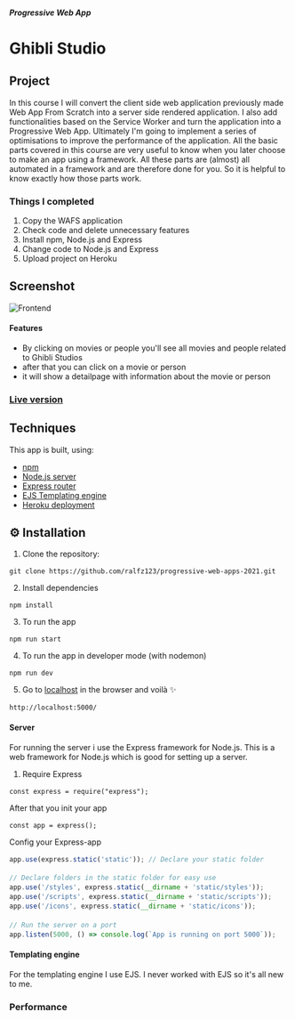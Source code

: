 ##### Progressive Web App

# Ghibli Studio

## Project
In this course I will convert the client side web application previously made Web App From Scratch into a server side rendered application. I also add functionalities based on the Service Worker and turn the application into a Progressive Web App. Ultimately I'm going to implement a series of optimisations to improve the performance of the application. All the basic parts covered in this course are very useful to know when you later choose to make an app using a framework. All these parts are (almost) all automated in a framework and are therefore done for you. So it is helpful to know exactly how those parts work.

### Things I completed
1. Copy the WAFS application
2. Check code and delete unnecessary features
3. Install npm, Node.js and Express
4. Change code to Node.js and Express
5. Upload project on Heroku

## Screenshot

![Frontend ](https://github.com/NielsPeeters96/NielsPeeters_Web_App_From_Scratch/blob/main/img/Screenshot.png)

#### Features
- By clicking on movies or people you'll see all movies and people related to Ghibli Studios
- after that you can click on a movie or person
- it will show a detailpage with information about the movie or person

### [Live version](https://pwa-niels.herokuapp.com/)

## Techniques
This app is built, using:
- [npm](https://www.npmjs.com/)
- [Node.js server](https://nodejs.org/)
- [Express router](https://expressjs.com/)
- [EJS Templating engine](https://ejs.co/)
- [Heroku deployment](https://www.heroku.com/nodejs)

## :gear: Installation
1. Clone the repository:  
```
git clone https://github.com/ralfz123/progressive-web-apps-2021.git
```

2. Install dependencies   
```
npm install
```

3. To run the app   
```
npm run start
```

4. To run the app in developer mode (with nodemon)
```
npm run dev
```
5. Go to [localhost](http://localhost:5000/) in the browser and voilà :sparkles:
```
http://localhost:5000/
```

#### Server 
For running the server i use the Express framework for Node.js. This is a web framework for Node.js which is good for setting up a server.

1. Require Express
```
const express = require("express");
```

After that you init your app
```
const app = express();
```

Config your Express-app
```js
app.use(express.static('static')); // Declare your static folder

// Declare folders in the static folder for easy use
app.use('/styles', express.static(__dirname + 'static/styles'));
app.use('/scripts', express.static(__dirname + 'static/scripts'));
app.use('/icons', express.static(__dirname + 'static/icons'));

// Run the server on a port
app.listen(5000, () => console.log(`App is running on port 5000`));
```

#### Templating engine
For the templating engine I use EJS. I never worked with EJS so it's all new to me.

### Performance
<!--- <img src="https://raw.githubusercontent.com/ralfz123/CATCH-YOUR-LAUGH--PWA/master/readme/perform-best-prac-26-3.png" width=400px />

<!--- <img src="https://raw.githubusercontent.com/ralfz123/CATCH-YOUR-LAUGH--PWA/master/readme/performance-26-3.png" width=400px />

<!---Before & after minifying
Screenshots!
Though building/minifying it gets .5 seconds faster
- It works I think 5 milliseconds faster with the minified code :)

<!---<img src="https://raw.githubusercontent.com/ralfz123/CATCH-YOUR-LAUGH--PWA/master/readme/seo-optimisations.png" width=400px />
Added robots.txt and sitemap.xml, because of SEO. Although it was 100%, it can also be improved ;)

<!---PWA statics... Because the manifest don't loaded correctly, it isn't installable. I have to take a look at this. because the service worker don't work at the moment, the manifest cannot be read.
<img src="https://raw.githubusercontent.com/ralfz123/CATCH-YOUR-LAUGH--PWA/master/readme/pwa-26-3.png" width=400px />

### Serviceworker
first time I used a serviceworker

#### Cache
At the moment I want to add a new favourite, it is added to a global array. But at the moment when the list where the page lives is `/favourites`. When the app starts (and during the app), this page **must not** be added to the cache. Because when you hit the like button to create a new fav combo and you want to see the fav list, you click on MY FAVOURITES and go to `/favourites`. The service worker takes then this page from the cache and you see an empty fav list. Therefore you need to whitelist `/favourites` so this page won't be cached, but retrieved from the server. But on the other side I want to see my fav list when I am offline.

All pages will be cached, excluded the /favourites. All pages will be served from the server when online. While the user is offline, then the pages will be shown whose are cached when the user was online. The pages whose are not cached and when the user wants to enter them, he receives an offline page.
